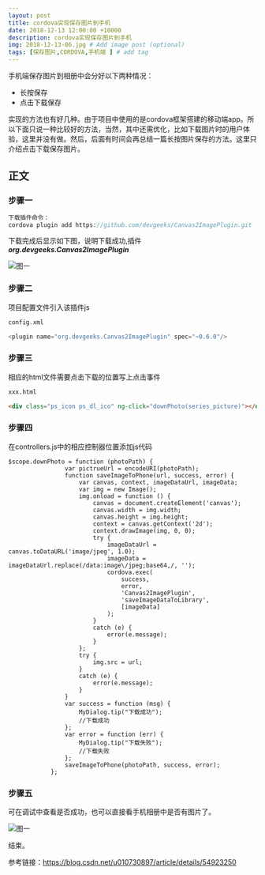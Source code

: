 ```yaml
---
layout: post
title: cordova实现保存图片到手机
date: 2018-12-13 12:00:00 +10000
description: cordova实现保存图片到手机
img: 2018-12-13-06.jpg # Add image post (optional)
tags: [保存图片,CORDOVA,手机端 ] # add tag
---
```


手机端保存图片到相册中会分好以下两种情况：
- 长按保存
- 点击下载保存

实现的方法也有好几种。由于项目中使用的是cordova框架搭建的移动端app。所以下面只说一种比较好的方法，当然，其中还需优化，比如下载图片时的用户体验，这里并没有做。然后，后面有时间会再总结一篇长按图片保存的方法。这里只介绍点击下载保存图片。

## 正文

### 步骤一
```php
下载插件命令：
cordova plugin add https://github.com/devgeeks/Canvas2ImagePlugin.git
```
下载完成后显示如下图，说明下载成功,插件***org.devgeeks.Canvas2ImagePlugin***

![图一]({{site.baseurl}}/assets/img/2018-12/down-picture-plugin.png)

### 步骤二
项目配置文件引入该插件js
```php
config.xml

<plugin name="org.devgeeks.Canvas2ImagePlugin" spec="~0.6.0"/>
```
### 步骤三
相应的html文件需要点击下载的位置写上点击事件

```html
xxx.html

<div class="ps_icon ps_dl_ico" ng-click="downPhoto(series_picture)"></div>
```

### 步骤四
在controllers.js中的相应控制器位置添加js代码

```angularjs
$scope.downPhoto = function (photoPath) {
                var pictrueUrl = encodeURI(photoPath);
                function saveImageToPhone(url, success, error) {
                    var canvas, context, imageDataUrl, imageData;
                    var img = new Image();
                    img.onload = function () {
                        canvas = document.createElement('canvas');
                        canvas.width = img.width;
                        canvas.height = img.height;
                        context = canvas.getContext('2d');
                        context.drawImage(img, 0, 0);
                        try {
                            imageDataUrl = canvas.toDataURL('image/jpeg', 1.0);
                            imageData = imageDataUrl.replace(/data:image\/jpeg;base64,/, '');
                            cordova.exec(
                                success,
                                error,
                                'Canvas2ImagePlugin',
                                'saveImageDataToLibrary',
                                [imageData]
                            );
                        }
                        catch (e) {
                            error(e.message);
                        }
                    };
                    try {
                        img.src = url;
                    }
                    catch (e) {
                        error(e.message);
                    }
                }
                var success = function (msg) {
                    MyDialog.tip("下载成功");
                    //下载成功
                };
                var error = function (err) {
                    MyDialog.tip("下载失败");
                    //下载失败
                };
                saveImageToPhone(photoPath, success, error);
            };
```
### 步骤五
可在调试中查看是否成功，也可以直接看手机相册中是否有图片了。

![图一]({{site.baseurl}}/assets/img/2018-12/down-pic.png)

结束。

参考链接：https://blog.csdn.net/u010730897/article/details/54923250